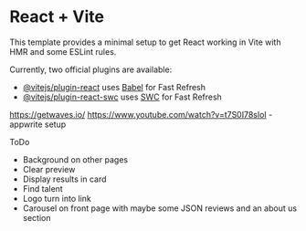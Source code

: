 # React + Vite

This template provides a minimal setup to get React working in Vite with HMR and some ESLint rules.

Currently, two official plugins are available:

- [@vitejs/plugin-react](https://github.com/vitejs/vite-plugin-react/blob/main/packages/plugin-react/README.md) uses [Babel](https://babeljs.io/) for Fast Refresh
- [@vitejs/plugin-react-swc](https://github.com/vitejs/vite-plugin-react-swc) uses [SWC](https://swc.rs/) for Fast Refresh

https://getwaves.io/
https://www.youtube.com/watch?v=t7S0I78sloI - appwrite setup

ToDo
- Background on other pages
- Clear preview
- Display results in card
- Find talent
- Logo turn into link
- Carousel on front page with maybe some JSON reviews and an about us section